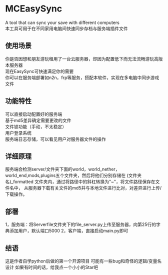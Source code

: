 # MCEasySync
A tool that can sync your save with different computers<br>
本工具可用于在不同家用电脑间快速同步存档与服务端插件文件

## 使用场景

你是否因想和朋友游玩租用了一台云服务器，却因为配置低下而无法流畅游玩高版本服务器<br>
现在EasySync可快速满足你的需要<br>
你可以在服务端部署如n2n，frp等服务，搭配本软件，实现在多电脑中同步游戏文件<br>

## 功能特性

可以直接启动配置好的服务端<br>
基于md5差异确定需要更改的文件<br>
文件锁功能（手动，不太稳定）<br>
用户登录系统<br>
服务端日志存储，可以看见用户对服务器文件的操作

## 详细原理
服务端会检测server/文件夹下面的world，world_nether，world_end,mods,plugins五个文件夹，然后将他们分别存储在 (文件夹名)_formatted 文件夹内，通过将路径中的斜杠转换为"~"，将文件路径保存在文件名中，
从服务器下载有关文件的md5并与本地文件进行比对，对差异进行上传/下载操作。

## 部署

1，服务端：将Serverfile文件夹下的file_server.py上传至服务器，向第25行的字典添加用户，默认端口5000
2，客户端，直接启动main.py即可

## 结语
这是作者自学python后做的第一个开源项目
可能有一些bug和奇怪的逻辑/变量名设计
如果有时间的话，给我点一个小小的Star吧





